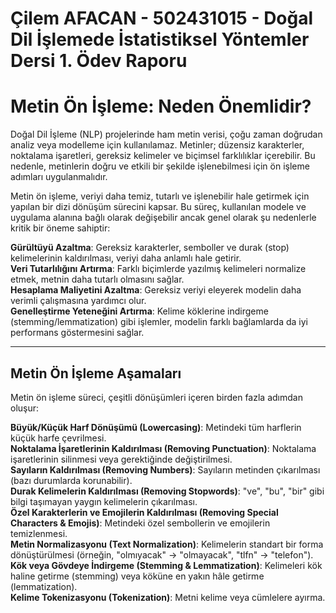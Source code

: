# Çilem AFACAN - 502431015 - Doğal Dil İşlemede İstatistiksel Yöntemler Dersi 1. Ödev Raporu

# Metin Ön İşleme: Neden Önemlidir?

Doğal Dil İşleme (NLP) projelerinde ham metin verisi, çoğu zaman doğrudan analiz veya modelleme için kullanılamaz. Metinler; düzensiz karakterler, noktalama işaretleri, gereksiz kelimeler ve biçimsel farklılıklar içerebilir. Bu nedenle, metinlerin doğru ve etkili bir şekilde işlenebilmesi için ön işleme adımları uygulanmalıdır.

Metin ön işleme, veriyi daha temiz, tutarlı ve işlenebilir hale getirmek için yapılan bir dizi dönüşüm sürecini kapsar. Bu süreç, kullanılan modele ve uygulama alanına bağlı olarak değişebilir ancak genel olarak şu nedenlerle kritik bir öneme sahiptir:

**Gürültüyü Azaltma**: Gereksiz karakterler, semboller ve durak (stop) kelimelerinin kaldırılması, veriyi daha anlamlı hale getirir.  
**Veri Tutarlılığını Artırma**: Farklı biçimlerde yazılmış kelimeleri normalize etmek, metnin daha tutarlı olmasını sağlar.  
**Hesaplama Maliyetini Azaltma**: Gereksiz veriyi eleyerek modelin daha verimli çalışmasına yardımcı olur.  
**Genelleştirme Yeteneğini Artırma**: Kelime köklerine indirgeme (stemming/lemmatization) gibi işlemler, modelin farklı bağlamlarda da iyi performans göstermesini sağlar.  

---

## Metin Ön İşleme Aşamaları  

Metin ön işleme süreci, çeşitli dönüşümleri içeren birden fazla adımdan oluşur:

**Büyük/Küçük Harf Dönüşümü (Lowercasing)**: Metindeki tüm harflerin küçük harfe çevrilmesi.  
**Noktalama İşaretlerinin Kaldırılması (Removing Punctuation)**: Noktalama işaretlerinin silinmesi veya gerektiğinde değiştirilmesi.  
**Sayıların Kaldırılması (Removing Numbers)**: Sayıların metinden çıkarılması (bazı durumlarda korunabilir).  
**Durak Kelimelerin Kaldırılması (Removing Stopwords)**: "ve", "bu", "bir" gibi bilgi taşımayan yaygın kelimelerin çıkarılması.  
**Özel Karakterlerin ve Emojilerin Kaldırılması (Removing Special Characters & Emojis)**: Metindeki özel sembollerin ve emojilerin temizlenmesi.  
**Metin Normalizasyonu (Text Normalization)**: Kelimelerin standart bir forma dönüştürülmesi (örneğin, "olmıyacak" → "olmayacak", "tlfn" → "telefon").  
**Kök veya Gövdeye İndirgeme (Stemming & Lemmatization)**: Kelimeleri kök haline getirme (stemming) veya köküne en yakın hâle getirme (lemmatization).  
**Kelime Tokenizasyonu (Tokenization)**: Metni kelime veya cümlelere ayırma.   